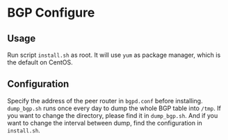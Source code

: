 # BGP Configure

## Usage

Run script `install.sh` as root. It will use `yum` as package manager, which is the default on CentOS.

## Configuration

Specify the address of the peer router in `bgpd.conf` before installing. `dump_bgp.sh` runs once every day to dump the whole BGP table into `/tmp`. If you want to change the directory, please find it in `dump_bgp.sh`. And if you want to change the interval between dump, find the configuration in `install.sh`.
